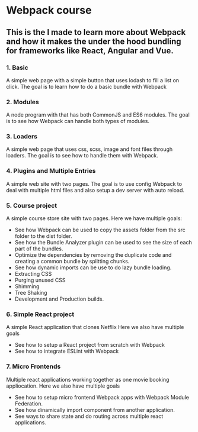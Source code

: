 # Webpack course

## This is the I made to learn more about Webpack and how it makes the under the hood bundling for frameworks like React, Angular and Vue.

### **1. Basic**
A simple web page with a simple button that uses lodash to fill a list on click.
The goal is to learn how to do a basic bundle with Webpack
### **2. Modules**
A node program with that has both CommonJS and ES6 modules. 
The goal is to see how Webpack can handle both types of modules.

### **3. Loaders**
A simple web page that uses css, scss, image and font files through loaders. 
The goal is to see how to handle them with Webpack.

### **4. Plugins and Multiple Entries**
A simple web site with two pages. 
The goal is to use config Webpack to deal with multiple html files and also setup a dev server with auto reload.

### **5. Course project**
A simple course store site with two pages.
Here we have multiple goals:
 - See how Webpack can be used to copy the assets folder from the src folder to the dist folder.
 - See how the Bundle Analyzer plugin can be used to see the size of each part of the bundles. 
 - Optimize the dependencies by removing the duplicate code and creating a common bundle by splitting chunks. 
 - See how dynamic imports can be use to do lazy bundle loading.
 - Extracting CSS
 - Purging unused CSS
 - Shimming
 - Tree Shaking
 - Development and Production builds.
 
### **6. Simple React project**
A simple React application that clones Netflix
Here we also have multiple goals
 - See how to setup a React project from scratch with Webpack
 - See how to integrate ESLint with Webpack

### **7. Micro Frontends**
Multiple react applications working together as one movie booking appliocation.
Here we also have multiple goals
 - See how to setup micro frontend Webpack apps with Webpack Module Federation.
 - See how dinamically import component from another application.
 - See ways to share state and do routing across multiple react applications.
